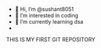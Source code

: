 - 👋 Hi, I’m @sushant8051
- 👀 I’m interested in coding
- 🌱 I’m currently learning dsa
- <br>
THIS IS MY FIRST GIT REPOSITORY

<!---
sushant8051/sushant8051 is a ✨ special ✨ repository because its `README.md` (this file) appears on your GitHub profile.
You can click the Preview link to take a look at your changes.
--->
